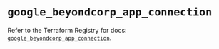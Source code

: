 # `google_beyondcorp_app_connection`

Refer to the Terraform Registry for docs: [`google_beyondcorp_app_connection`](https://registry.terraform.io/providers/hashicorp/google-beta/5.40.0/docs/resources/google_beyondcorp_app_connection).
